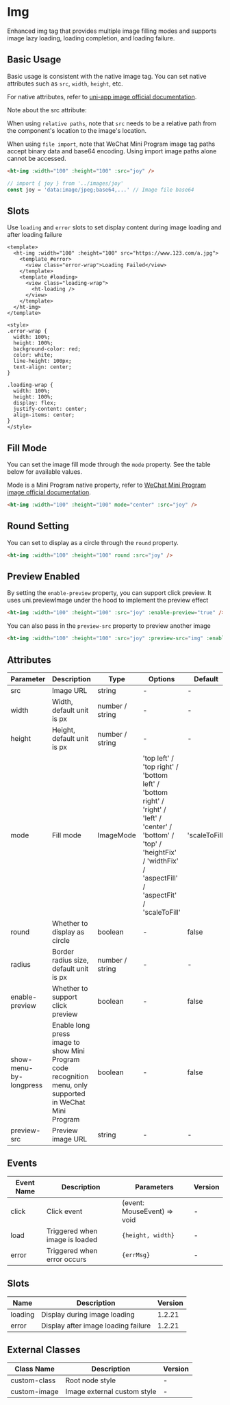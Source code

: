 # Img

Enhanced img tag that provides multiple image filling modes and supports image lazy loading, loading completion, and loading failure.

## Basic Usage

Basic usage is consistent with the native image tag. You can set native attributes such as `src`, `width`, `height`, etc.

For native attributes, refer to [uni-app image official documentation](https://uniapp.dcloud.net.cn/component/image.html#image).

Note about the src attribute:

When using `relative paths`, note that `src` needs to be a relative path from the component's location to the image's location.

When using `file import`, note that WeChat Mini Program image tag paths accept binary data and base64 encoding. Using import image paths alone cannot be accessed.

```html
<ht-img :width="100" :height="100" :src="joy" />
```

```typescript
// import { joy } from '../images/joy'
const joy = 'data:image/jpeg;base64,...' // Image file base64
```

## Slots

Use `loading` and `error` slots to set display content during image loading and after loading failure

```vue
<template>
  <ht-img :width="100" :height="100" src="https://www.123.com/a.jpg">
    <template #error>
      <view class="error-wrap">Loading Failed</view>
    </template>
    <template #loading>
      <view class="loading-wrap">
        <ht-loading />
      </view>
    </template>
  </ht-img>
</template>

<style>
.error-wrap {
  width: 100%;
  height: 100%;
  background-color: red;
  color: white;
  line-height: 100px;
  text-align: center;
}

.loading-wrap {
  width: 100%;
  height: 100%;
  display: flex;
  justify-content: center;
  align-items: center;
}
</style>
```

## Fill Mode

You can set the image fill mode through the `mode` property. See the table below for available values.

Mode is a Mini Program native property, refer to [WeChat Mini Program image official documentation](https://developers.weixin.qq.com/miniprogram/dev/component/image.html).

```html
<ht-img :width="100" :height="100" mode="center" :src="joy" />
```

## Round Setting

You can set to display as a circle through the `round` property.

```html
<ht-img :width="100" :height="100" round :src="joy" />
```

## Preview Enabled

By setting the `enable-preview` property, you can support click preview. It uses uni.previewImage under the hood to implement the preview effect

```html
<ht-img :width="100" :height="100" :src="joy" :enable-preview="true" />
```

You can also pass in the `preview-src` property to preview another image

```html
<ht-img :width="100" :height="100" :src="joy" :preview-src="img" :enable-preview="true" />
```

## Attributes

| Parameter | Description | Type | Options | Default | Version |
|-----------|-------------|------|----------|---------|----------|
| src | Image URL | string | - | - | - |
| width | Width, default unit is px | number / string | - | - | - |
| height | Height, default unit is px | number / string | - | - | - |
| mode | Fill mode | ImageMode | 'top left' / 'top right' / 'bottom left' / 'bottom right' / 'right' / 'left' / 'center' / 'bottom' / 'top' / 'heightFix' / 'widthFix' / 'aspectFill' / 'aspectFit' / 'scaleToFill' | 'scaleToFill' | - |
| round | Whether to display as circle | boolean | - | false | - |
| radius | Border radius size, default unit is px | number / string | - | - | - |
| enable-preview | Whether to support click preview | boolean | - | false | 1.2.11 |
| show-menu-by-longpress | Enable long press image to show Mini Program code recognition menu, only supported in WeChat Mini Program | boolean | - | false | 1.3.11 |
| preview-src | Preview image URL | string | - | - | 1.8.0 |

## Events

| Event Name | Description | Parameters | Version |
|------------|-------------|------------|----------|
| click | Click event | (event: MouseEvent) => void | - |
| load | Triggered when image is loaded | `{height, width}` | - |
| error | Triggered when error occurs | `{errMsg}` | - |

## Slots

| Name | Description | Version |
|------|-------------|----------|
| loading | Display during image loading | 1.2.21 |
| error | Display after image loading failure | 1.2.21 |

## External Classes

| Class Name | Description | Version |
|------------|-------------|----------|
| custom-class | Root node style | - |
| custom-image | Image external custom style | - |
